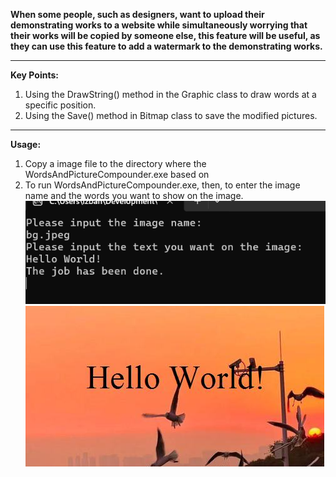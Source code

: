 **When some people, such as designers, want to upload their demonstrating works to a website while simultaneously worrying that their works will be copied by someone else, this feature will be useful, as they can use this feature to add a watermark to the demonstrating works.**

---

**Key Points:**
1. Using the DrawString() method in the Graphic class to draw words at a specific position.
2. Using the Save() method in Bitmap class to save the modified pictures.

---
**Usage:**
1. Copy a image file to the directory where the WordsAndPictureCompounder.exe based on
2. To run WordsAndPictureCompounder.exe, then, to enter the image name and the words you want to show on the image.
![caption](ss1.png)
![caption](ss2.png)
